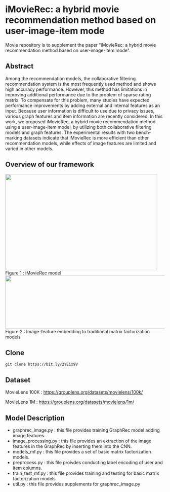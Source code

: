 # iMovieRec: a hybrid movie recommendation method based on user-image-item mode
Movie repository is to supplement the paper "iMovieRec: a hybrid movie recommendation method based on user-image-item mode".

## Abstract
Among the recommendation models, the collaborative filtering recommendation system is the most frequently used method and shows high accuracy performance. However, this method has limitations in improving additional performance due to the problem of sparse rating matrix. To compensate for this problem, many studies have expected performance improvements by adding external and internal features as an input. Because user information is difficult to use due to privacy issues, various graph features and item information are recently considered. In this work, we proposed iMovieRec, a hybrid movie recommendation method using a user-image-item model, by utilizing both collaborative filtering models and graph features. The experimental results with two bench-marking datasets indicate that iMovieRec is more efficient than other recommendation models, while effects of image features are limited and varied in other models. 

## Overview of our framework
<img src="https://user-images.githubusercontent.com/43632309/105990739-43baeb00-60e6-11eb-8117-a12310ccc655.png" width="480" height="303">
Figure 1 : iMovieRec model
<img src="https://user-images.githubusercontent.com/43632309/105991281-effcd180-60e6-11eb-8cd4-b2420b0329c4.png" width="613" height="168">
Figure 2 : Image-feature embedding to traditional matrix factorization models

## Clone
```
git clone https://bit.ly/2YEix9V
```

## Dataset
MovieLens 100K : https://grouplens.org/datasets/movielens/100k/

MovieLens 1M : https://grouplens.org/datasets/movielens/1m/

## Model Description
* graphrec_image.py : this file provides training GraphRec model adding image features.
* image_processing.py : this file provides an extraction of the image features in the GraphRec by inserting them into the CNN.
* models_mf.py : this file provides a set of basic matrix factorization models.
* preprocess.py : this file proivdes conducting label encoding of user and item columns.
* train_test_mf.py : this file provides training and testing for basic matrix factorization models.
* util.py : this file provides supplements for graphrec_image.py
